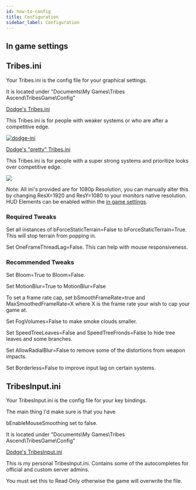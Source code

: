 ```yaml
---
id: how-to-config
title: Configuration
sidebar_label: Configuration
---
```


## In game settings

## Tribes.ini

Your Tribes.ini is the config file for your graphical settings. 

It is located under "Documents\My Games\Tribes Ascend\TribesGame\Config\"

[Dodge's Tribes.ini](/text/dodges-ini/tribes.ini) 

This Tribes.ini is for people with weaker systems or who are after a competitive edge.

[![dodge-ini](/img/dodge-ini.png)](/text/dodges-ini/tribes.ini)

[Dodge's "pretty" Tribes.ini](/text/dodges-pretty-ini/tribes.ini)

This Tribes.ini is for people with a super strong systems and prioritize looks over competitive edge. 

[![](/img/dodge-pretty-ini.png)](/text/dodges-pretty-ini/tribes.ini)

Note: All ini's provided are for 1080p Resolution, you can manually alter this by changing ResX=1920 and ResY=1080 to your monitors native resolution. HUD Elements can be enabled within the [in game settings](how-to-config#in-game-settings).

### Required Tweaks

Set all instances of bForceStaticTerrain=False to bForceStaticTerrain=True. This will stop terrain from popping in.

Set OneFrameThreadLag=False. This can help with mouse responsiveness.

### Recommended Tweaks

Set Bloom=True to Bloom=False.

Set MotionBlur=True to MotionBlur=False

To set a frame rate cap, set bSmoothFrameRate=true and MaxSmoothedFrameRate=X where X is the frame rate your wish to cap your game at.

Set FogVolumes=False to make smoke clouds smaller.

Set SpeedTreeLeaves=False and SpeedTreeFronds=False to hide tree leaves and some branches.

Set AllowRadialBlur=False to remove some of the distortions from weapon impacts.

Set Borderless=False to improve input lag on certain systems.


## TribesInput.ini

Your TribesInput.ini is the config file for your key bindings.

The main thing I'd make sure is that you have 

bEnableMouseSmoothing set to false.

It is located under "Documents\My Games\Tribes Ascend\TribesGame\Config\"

[Dodge's TribesInput.ini](/text/dodges-input-ini/tribesinput.ini) 

This is my personal TribesInput.ini. Contains some of the autocompletes for official and custom server admins.

You must set this to Read Only otherwise the game will overwrite the file. 
